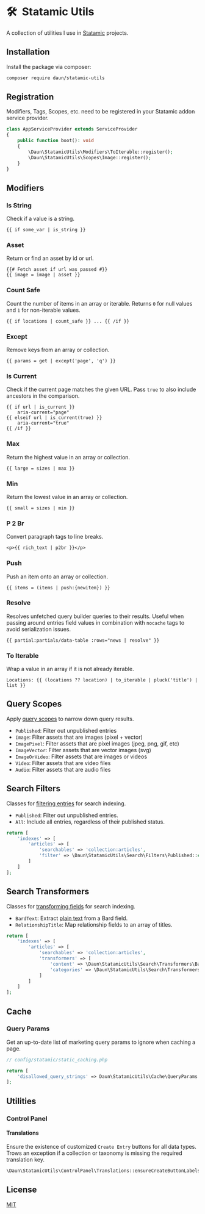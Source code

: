 # 🛠️  Statamic Utils

A collection of utilities I use in [Statamic](https://statamic.com/) projects.

## Installation

Install the package via composer:

```bash
composer require daun/statamic-utils
```

## Registration

Modifiers, Tags, Scopes, etc. need to be registered in your Statamic addon service provider.

```php
class AppServiceProvider extends ServiceProvider
{
    public function boot(): void
    {
        \Daun\StatamicUtils\Modifiers\ToIterable::register();
        \Daun\StatamicUtils\Scopes\Image::register();
    }
}
```

## Modifiers

### Is String

Check if a value is a string.

```antlers
{{ if some_var | is_string }}
```

### Asset

Return or find an asset by id or url.

```antlers
{{# Fetch asset if url was passed #}}
{{ image = image | asset }}
```

### Count Safe

Count the number of items in an array or iterable.
Returns `0` for null values and `1` for non-iterable values.

```antlers
{{ if locations | count_safe }} ... {{ /if }}
```

### Except

Remove keys from an array or collection.

```antlers
{{ params = get | except('page', 'q') }}
```

### Is Current

Check if the current page matches the given URL. Pass `true` to also include ancestors in the comparison.

```antlers
{{ if url | is_current }}
    aria-current="page"
{{ elseif url | is_current(true) }}
    aria-current="true"
{{ /if }}
```

### Max

Return the highest value in an array or collection.

```antlers
{{ large = sizes | max }}
```

### Min

Return the lowest value in an array or collection.

```antlers
{{ small = sizes | min }}
```

### P 2 Br

Convert paragraph tags to line breaks.

```antlers
<p>{{ rich_text | p2br }}</p>
```

### Push

Push an item onto an array or collection.

```antlers
{{ items = (items | push:{newitem}) }}
```

### Resolve

Resolves unfetched query builder queries to their results. Useful when passing around entries
field values in combination with `nocache` tags to avoid serialization issues.

```antlers
{{ partial:partials/data-table :rows="news | resolve" }}
```

### To Iterable

Wrap a value in an array if it is not already iterable.

```antlers
Locations: {{ (locations ?? location) | to_iterable | pluck('title') | list }}
```

## Query Scopes

Apply [query scopes](https://statamic.dev/extending/query-scopes-and-filters) to narrow down query results.

- `Published`: Filter out unpublished entries
- `Image`: Filter assets that are images (pixel + vector)
- `ImagePixel`: Filter assets that are pixel images (jpeg, png, gif, etc)
- `ImageVector`: Filter assets that are vector images (svg)
- `ImageOrVideo`: Filter assets that are images or videos
- `Video`: Filter assets that are video files
- `Audio`: Filter assets that are audio files

## Search Filters

Classes for [filtering entries](https://statamic.dev/search#filtering-searchables) for search indexing.

- `Published`: Filter out unpublished entries.
- `All`: Include all entries, regardless of their published status.

```php
return [
    'indexes' => [
        'articles' => [
            'searchables' => 'collection:articles',
            'filter' => \Daun\StatamicUtils\Search\Filters\Published::class,
        ]
    ]
];
```

## Search Transformers

Classes for [transforming fields](https://statamic.dev/search#transforming-fields) for search indexing.

- `BardText`: Extract [plain text](https://statamic.dev/modifiers/bard_text) from a Bard field.
- `RelationshipTitle`: Map relationship fields to an array of titles.

```php
return [
    'indexes' => [
        'articles' => [
            'searchables' => 'collection:articles',
            'transformers' => [
                'content' => \Daun\StatamicUtils\Search\Transformers\BardText::class,
                'categories' => \Daun\StatamicUtils\Search\Transformers\RelationshipTitle::class,
            ]
        ]
    ]
];
```

## Cache

### Query Params

Get an up-to-date list of marketing query params to ignore when caching a page.

```php
// config/statamic/static_caching.php

return [
    'disallowed_query_strings' => Daun\StatamicUtils\Cache\QueryParams::toIgnore()
];
```

## Utilities

### Control Panel

#### Translations

Ensure the existence of customized `Create Entry` buttons for all data types. Trows an exception if
a collection or taxonomy is missing the required translation key.

```php
\Daun\StatamicUtils\ControlPanel\Translations::ensureCreateButtonLabels();
```

## License

[MIT](https://opensource.org/licenses/MIT)
